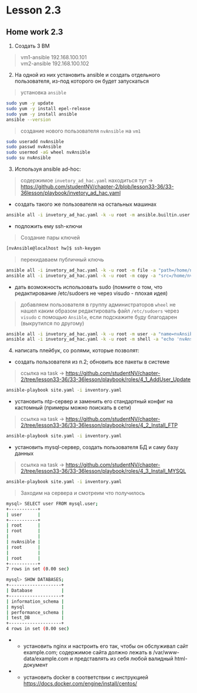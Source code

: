 # Lesson 2.3

## Home work 2.3

1. Создать 3 ВМ
> vm1-ansible   192.168.100.101  
> vm2-ansible   192.168.100.102

2. На одной из них установить ansible и создать отдельного пользователя, из-под которого он будет запускаться
> установка `ansible`
```bash
sudo yum -y update
sudo yum -y install epel-release
sudo yum -y install ansible
ansible --version
```
> создание нового пользователя `nvAnsible` на `vm1`
```bash
sudo useradd nvAnsible
sudo passwd nvAnsible
sudo usermod -aG wheel nvAnsible
sudo su nvAnsible
```

3. Используя ansible ad-hoc:
> содержимое `invetory_ad_hac.yaml` находиться тут -> https://github.com/studentNV/chapter-2/blob/lesson33-36/33-36lesson/playbook/invetory_ad_hac.yaml

- создать такого же пользователя на остальных машинах
```bash
ansible all -i invetory_ad_hac.yaml -k -u root -m ansible.builtin.user -a "name=nvAnsible"
```

- подложить ему ssh-ключи
> Создание пары ключей
```bash
[nvAnsible@localhost hw]$ ssh-keygen

```
> перекидаваем публичный ключь
```bash
ansible all -i invetory_ad_hac.yaml -k -u root -m file -a "path=/home/nvAnsible/.ssh owner=nvAnsible group=nvAnsible state=directory" -b
ansible all -i invetory_ad_hac.yaml -k -u root -m copy -a "src=/home/nvAnsible/.ssh/id_rsa.pub mode=400 owner=nvAnsible group=nvAnsible dest=/home/nvAnsible/.ssh/authorized_keys"
```

- дать возможность использовать sudo (помните о том, что редактирование /etc/sudoers не через visudo - плохая идея)
> добавляем пользователя в группу администраторов `wheel`
> не нашел каким образом редактировать файл `/etc/sudoers` через `visudo` с помощью `Ansible`, если подскажите буду благодарен (выкрутился по другому)
```bash
ansible all -i invetory_ad_hac.yaml -k -u root -m user -a "name=nvAnsible group=wheel createhome=yes"
ansible all -i invetory_ad_hac.yaml -k -u root -m shell -a "echo 'nvAnsible  ALL=(ALL) NOPASSWD:ALL' | sudo tee /etc/sudoers.d/nvAnsible"
```
4. написать плейбук, со ролями, которые позволят:
- создать пользователя из п.2; обновить все пакеты в системе
> ссылка на task -> https://github.com/studentNV/chapter-2/tree/lesson33-36/33-36lesson/playbook/roles/4_1_AddUser_Update
```bash
ansible-playbook site.yaml -i inventory.yaml
```

- установить ntp-сервер и заменить его стандартный конфиг на кастомный (примеры можно поискать в сети)
> ссылка на task -> https://github.com/studentNV/chapter-2/tree/lesson33-36/33-36lesson/playbook/roles/4_2_Install_FTP
```bash
ansible-playbook site.yaml -i inventory.yaml
```
- установить mysql-сервер, создать пользователя БД и саму базу данных
> ссылка на task -> https://github.com/studentNV/chapter-2/tree/lesson33-36/33-36lesson/playbook/roles/4_3_Install_MYSQL
```bash
ansible-playbook site.yaml -i inventory.yaml
```
> Заходим на сервера и смотреим что получилось
```bash
mysql> SELECT user FROM mysql.user;
+-----------+
| user      |
+-----------+
| root      |
| root      |
|           |
| nvAnsible |
| root      |
|           |
| root      |
+-----------+
7 rows in set (0.00 sec)

mysql> SHOW DATABASES;
+--------------------+
| Database           |
+--------------------+
| information_schema |
| mysql              |
| performance_schema |
| test_DB            |
+--------------------+
4 rows in set (0.00 sec)

```

- * установить nginx и настроить его так, чтобы он обслуживал сайт example.com; содержимое сайта должно лежать в /var/www-data/example.com и представлять из себя любой валидный html-документ
- * установить docker в соответствии с инструкцией https://docs.docker.com/engine/install/centos/
